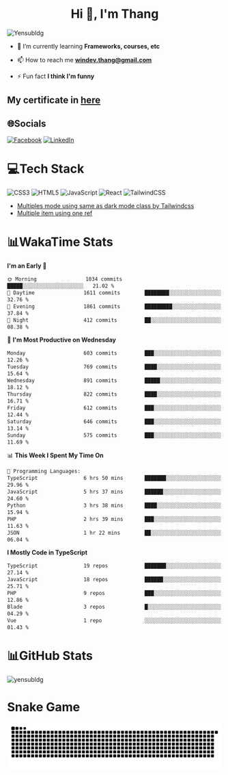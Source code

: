 <h1 align="center">Hi 👋, I'm Thang</h1>

![Yensubldg](https://readme-typing-svg.demolab.com?font=Fira+Code&weight=600&pause=1000&color=F5F5F2&center=true&vCenter=true&width=435&lines=Trying+to+be+a+Software+Engineering)

<!--
![](https://komarev.com/ghpvc/?username=yensubldg&label=Visitors+Count&color=brightgreen) -->

- 🌱 I’m currently learning **Frameworks, courses, etc**

- 📫 How to reach me **<windev.thang@gmail.com>**

- ⚡ Fun fact **I think I'm funny**

## My certificate in [here](./MY_CERTIFICATE.md)

## 🌐Socials

[![Facebook](https://img.shields.io/badge/Facebook-%231877F2.svg?logo=Facebook&logoColor=white)](https://facebook.com/yensubldg) [![LinkedIn](https://img.shields.io/badge/LinkedIn-%230077B5.svg?logo=linkedin&logoColor=white)](https://linkedin.com/in/yensubldg)

# 💻Tech Stack

![CSS3](https://img.shields.io/badge/css3-%231572B6.svg?style=for-the-badge&logo=css3&logoColor=white) ![HTML5](https://img.shields.io/badge/html5-%23E34F26.svg?style=for-the-badge&logo=html5&logoColor=white) ![JavaScript](https://img.shields.io/badge/javascript-%23323330.svg?style=for-the-badge&logo=javascript&logoColor=%23F7DF1E) ![React](https://img.shields.io/badge/react-%2320232a.svg?style=for-the-badge&logo=react&logoColor=%2361DAFB) ![TailwindCSS](https://img.shields.io/badge/tailwindcss-%2338B2AC.svg?style=for-the-badge&logo=tailwind-css&logoColor=white)

<!-- BLOG-POST-LIST:START -->
- [Multiples mode using same as dark mode class by Tailwindcss](https://dev.to/yensubldg/multiples-mode-using-same-as-dark-mode-class-by-tailwindcss-56p4)
- [Multiple item using one ref](https://dev.to/yensubldg/multiple-item-using-one-ref-1288)
<!-- BLOG-POST-LIST:END -->

# 📊WakaTime Stats

<!--START_SECTION:waka-->
**I'm an Early 🐤** 

```text
🌞 Morning                1034 commits        █████░░░░░░░░░░░░░░░░░░░░   21.02 % 
🌆 Daytime                1611 commits        ████████░░░░░░░░░░░░░░░░░   32.76 % 
🌃 Evening                1861 commits        █████████░░░░░░░░░░░░░░░░   37.84 % 
🌙 Night                  412 commits         ██░░░░░░░░░░░░░░░░░░░░░░░   08.38 % 
```
📅 **I'm Most Productive on Wednesday** 

```text
Monday                   603 commits         ███░░░░░░░░░░░░░░░░░░░░░░   12.26 % 
Tuesday                  769 commits         ████░░░░░░░░░░░░░░░░░░░░░   15.64 % 
Wednesday                891 commits         █████░░░░░░░░░░░░░░░░░░░░   18.12 % 
Thursday                 822 commits         ████░░░░░░░░░░░░░░░░░░░░░   16.71 % 
Friday                   612 commits         ███░░░░░░░░░░░░░░░░░░░░░░   12.44 % 
Saturday                 646 commits         ███░░░░░░░░░░░░░░░░░░░░░░   13.14 % 
Sunday                   575 commits         ███░░░░░░░░░░░░░░░░░░░░░░   11.69 % 
```


📊 **This Week I Spent My Time On** 

```text
💬 Programming Languages: 
TypeScript               6 hrs 50 mins       ███████░░░░░░░░░░░░░░░░░░   29.96 % 
JavaScript               5 hrs 37 mins       ██████░░░░░░░░░░░░░░░░░░░   24.60 % 
Python                   3 hrs 38 mins       ████░░░░░░░░░░░░░░░░░░░░░   15.94 % 
PHP                      2 hrs 39 mins       ███░░░░░░░░░░░░░░░░░░░░░░   11.63 % 
JSON                     1 hr 22 mins        ██░░░░░░░░░░░░░░░░░░░░░░░   06.04 % 
```

**I Mostly Code in TypeScript** 

```text
TypeScript               19 repos            ███████░░░░░░░░░░░░░░░░░░   27.14 % 
JavaScript               18 repos            ██████░░░░░░░░░░░░░░░░░░░   25.71 % 
PHP                      9 repos             ███░░░░░░░░░░░░░░░░░░░░░░   12.86 % 
Blade                    3 repos             █░░░░░░░░░░░░░░░░░░░░░░░░   04.29 % 
Vue                      1 repo              ░░░░░░░░░░░░░░░░░░░░░░░░░   01.43 % 
```




<!--END_SECTION:waka-->

# 📊GitHub Stats

![yensubldg](https://github-readme-streak-stats.herokuapp.com/?user=yensubldg&theme=react&hide_border=false")

# Snake Game

![Snake eating my contribution graph](./github-contribution-grid-snake.svg)
